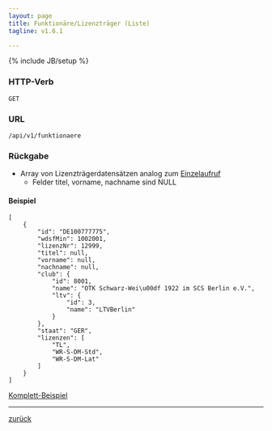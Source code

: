 ```yaml
---
layout: page
title: Funktionäre/Lizenzträger (Liste)
tagline: v1.6.1

---
```

{% include JB/setup %}

### HTTP-Verb ###
	GET

### URL ###
	/api/v1/funktionaere 

### Rückgabe ###

* Array von Lizenzträgerdatensätzen analog zum [Einzelaufruf](funktionaer_einzelaufruf.html)
  * Felder titel, vorname, nachname sind NULL

#### Beispiel ####

<pre class="line-numbers"><code class="language-javascript">[
    {
        "id": "DE100777775",
        "wdsfMin": 1002001,
        "lizenzNr": 12999,
        "titel": null,
        "vorname": null,
        "nachname": null,
        "club": {
            "id": 8001,
            "name": "OTK Schwarz-Wei\u00df 1922 im SCS Berlin e.V.",
            "ltv": {
                "id": 3,
                "name": "LTVBerlin"
            }
        },
        "staat": "GER",
        "lizenzen": [
            "TL",
            "WR-S-DM-Std",
            "WR-S-DM-Lat"
        ]
    }
]</code></pre>

[Komplett-Beispiel](../../examples/funktionaere.json)

* * *

[zurück](javascript:history.go(-1))